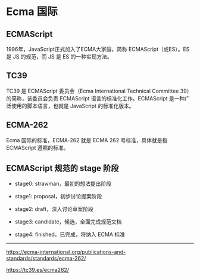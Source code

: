 # Ecma 国际

## ECMAScript

1996年，JavaScript正式加入了ECMA大家庭，简称 ECMAScript（或ES）。ES 是 JS 的规范，而 JS 是 ES 的一种实现方法。

## TC39

TC39 是 ECMAScript 委员会（Ecma International Technical Committee 39）的简称，该委员会负责 ECMAScript 语言的标准化工作。ECMAScript 是一种广泛使用的脚本语言，也就是 JavaScript 的标准化版本。

<!-- TC39 成员：主要是各个主流浏览器厂商的代表。 -->

## ECMA-262

Ecma 国际的标准，ECMA-262 就是 ECMA 262 号标准，具体就是指 ECMAScript 遵照的标准。

## ECMAScript 规范的 stage 阶段

- stage0: strawman，最初的想法提出阶段

- stage1: proposal，初步讨论提案阶段

- stage2: draft，深入讨论草案阶段

- stage3: candidate，候选，全面完成规范文档

- stage4: finished，已完成，将纳入 ECMA 标准

---

https://ecma-international.org/publications-and-standards/standards/ecma-262/

https://tc39.es/ecma262/

